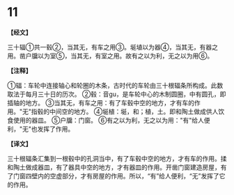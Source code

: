 # 11

**【经文】**

三十辐①共一毂②，当其无，有车之用③。埏埴以为器④，当其无，有器之用。凿户牖以为室⑤，当其无，有室之用。故有之以为利，无之以为用⑥。

**【注释】**

①辐：车轮中连接轴心和轮圈的木条，古时代的车轮由三十根辐条所构成。此数取法于每月三十日的历次。
②毂：音gu，是车轮中心的木制圆圈，中有圆孔，即插轴的地方。
③当其无，有车之用：有了车毂中空的地方，才有车的作用。"无"指毂的中间空的地方。
④埏植：埏，和；植，土。即和陶土做成供人饮食使用的器皿。
⑤户牖：门窗。
⑥有之以为利，无之以为用："有"给人便利，"无"也发挥了作用。

**【译文】**

三十根辐条汇集到一根毂中的孔洞当中，有了车毂中空的地方，才有车的作用。揉和陶土做成器皿，有了器具中空的地方，才有器皿的作用。开凿门窗建造房屋，有了门窗四壁内的空虚部分，才有房屋的作用。所以，“有”给人便利，“无”发挥了它的作用。
